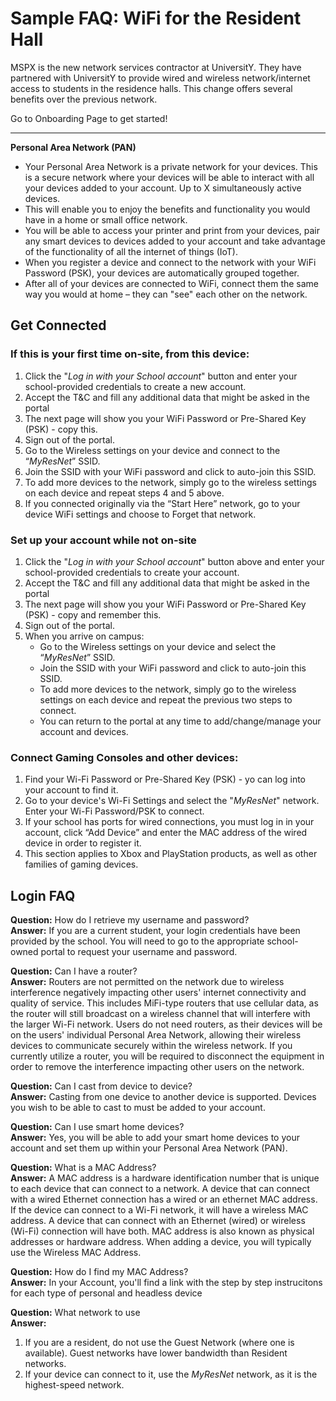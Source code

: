 # Sample FAQ: WiFi for the Resident Hall

MSPX is the new network services contractor at UniversitY. They have partnered with UniversitY to provide wired and wireless network/internet access to students in the residence halls. This change offers several benefits over the previous network.

Go to Onboarding Page to get started!

***

**Personal Area Network (PAN)**

* Your Personal Area Network is a private network for your devices. This is a secure network where your devices will be able to interact with all your devices added to your account. Up to X simultaneously active devices.
* This will enable you to enjoy the benefits and functionality you would have in a home or small office network.
* You will be able to access your printer and print from your devices, pair any smart devices to devices added to your account and take advantage of the functionality of all the internet of things (IoT).
* When you register a device and connect to the network with your WiFi Password (PSK), your devices are automatically grouped together.
* After all of your devices are connected to WiFi, connect them the same way you would at home – they can "see" each other on the network.



## Get Connected

### **If this is your first time on-site, from this device:**

1. Click the "_Log in with your School account_" button and enter your school-provided credentials to create a new account.
2. Accept the T\&C and fill any additional data that might be asked in the portal
3. The next page will show you your WiFi Password or Pre-Shared Key (PSK) - copy this.
4. Sign out of the portal.
5. Go to the Wireless settings on your device and connect to the “_MyResNet_” SSID.
6. Join the SSID with your WiFi password and click to auto-join this SSID.
7. To add more devices to the network, simply go to the wireless settings on each device and repeat steps 4 and 5 above.
8. If you connected originally via the “Start Here” network, go to your device WiFi settings and choose to Forget that network.



### **Set up your account while not on-site**

1. Click the "_Log in with your School account_" button above and enter your school-provided credentials to create your account.
2. Accept the T\&C and fill any additional data that might be asked in the portal
3. The next page will show you your WiFi Password or Pre-Shared Key (PSK) - copy and remember this.
4. Sign out of the portal.
5. When you arrive on campus:
   * Go to the Wireless settings on your device and select the “_MyResNet_” SSID.&#x20;
   * Join the SSID with your WiFi password and click to auto-join this SSID.
   * To add more devices to the network, simply go to the wireless settings on each device and repeat the previous two steps to connect.
   * You can return to the portal at any time to add/change/manage your account and devices.



### **Connect Gaming Consoles and other devices:**

1. Find your Wi-Fi Password or Pre-Shared Key (PSK) - yo can log into your account to find it.
2. Go to your device's Wi-Fi Settings and select the "_MyResNet_" network. Enter your Wi-Fi Password/PSK to connect.
3. If your school has ports for wired connections, you must log in in your account, click “Add Device” and enter the MAC address of the wired device in order to register it.
4. This section applies to Xbox and PlayStation products, as well as other families of gaming devices.





## Login FAQ

**Question:** How do I retrieve my username and password?\
**Answer:** If you are a current student, your login credentials have been provided by the school. You will need to go to the appropriate school-owned portal to request your username and password.



**Question:** Can I have a router?\
**Answer:** Routers are not permitted on the network due to wireless interference negatively impacting other users' internet connectivity and quality of service. This includes MiFi-type routers that use cellular data, as the router will still broadcast on a wireless channel that will interfere with the larger Wi-Fi network. Users do not need routers, as their devices will be on the users' individual Personal Area Network, allowing their wireless devices to communicate securely within the wireless network. If you currently utilize a router, you will be required to disconnect the equipment in order to remove the interference impacting other users on the network.



**Question:** Can I cast from device to device?\
**Answer:** Casting from one device to another device is supported. Devices you wish to be able to cast to must be added to your account.



**Question:** Can I use smart home devices?\
**Answer:** Yes, you will be able to add your smart home devices to your account and set them up within your Personal Area Network (PAN).



**Question:** What is a MAC Address?\
**Answer:** A MAC address is a hardware identification number that is unique to each device that can connect to a network. A device that can connect with a wired Ethernet connection has a wired or an ethernet MAC address. If the device can connect to a Wi-Fi network, it will have a wireless MAC address. A device that can connect with an Ethernet (wired) or wireless (Wi-Fi) connection will have both. MAC address is also known as physical addresses or hardware address. When adding a device, you will typically use the Wireless MAC Address.



**Question:** How do I find my MAC Address?\
**Answer:** In your Account, you'll find a link with the step by step instrucitons for each type of personal and headless device



**Question:** What network to use\
**Answer:**

1. If you are a resident, do not use the Guest Network (where one is available). Guest networks have lower bandwidth than Resident networks.
2. If your device can connect to it, use the _MyResNet_ network, as it is the highest-speed network.




